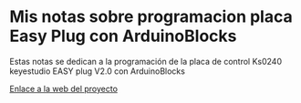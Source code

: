 # Mis notas sobre programacion placa Easy Plug con ArduinoBlocks
Estas notas se dedican a la programación de la placa de control Ks0240 keyestudio EASY plug V2.0 con ArduinoBlocks

[Enlace a la web del proyecto](https://fgcoca.github.io/Mis-notas-sobre-programacion-easy-plug/)

